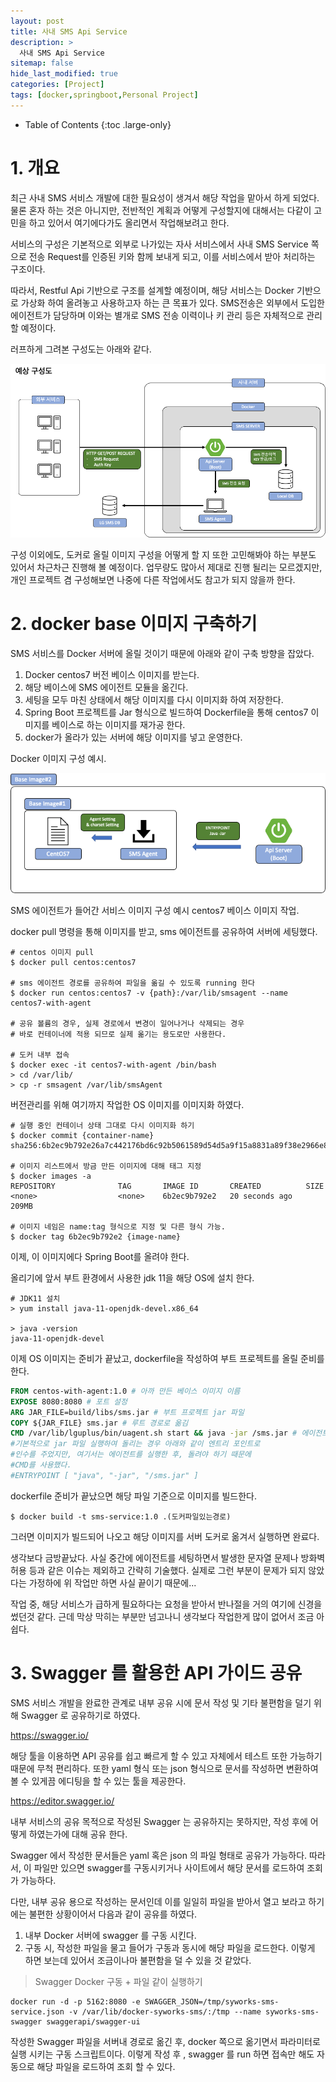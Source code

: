 ```yaml
---
layout: post
title: 사내 SMS Api Service
description: >
  사내 SMS Api Service
sitemap: false
hide_last_modified: true
categories: [Project]
tags: [docker,springboot,Personal Project]
---
```


- Table of Contents
{:toc .large-only}

# 1. 개요

최근 사내 SMS 서비스 개발에 대한 필요성이 생겨서 해당 작업을 맡아서 하게 되었다. 물론 혼자 하는 것은 아니지만, 전반적인 계획과 어떻게 구성할지에 대해서는 다같이 고민을 하고 있어서 여기에다가도 올리면서 작업해보려고 한다.

서비스의 구성은 기본적으로 외부로 나가있는 자사 서비스에서 사내 SMS Service 쪽으로 전송 Request를 인증된 키와 함께 보내게 되고, 이를 서비스에서 받아 처리하는 구조이다.

따라서, Restful Api 기반으로 구조를 설계할 예정이며, 해당 서비스는 Docker 기반으로 가상화 하여 올려놓고 사용하고자 하는 큰 목표가 있다. SMS전송은 외부에서 도입한 에이전트가 담당하며 이와는 별개로 SMS 전송 이력이나 키 관리 등은 자체적으로 관리할 예정이다.

러프하게 그려본 구성도는 아래와 같다.

![2-1](/assets/img/Project/2-1.png)

구성 이외에도, 도커로 올릴 이미지 구성을 어떻게 할 지 또한 고민해봐야 하는 부분도 있어서 차근차근 진행해 볼 예정이다. 업무량도 많아서 제대로 진행 될리는 모르겠지만, 개인 프로젝트 겸 구성해보면 나중에 다른 작업에서도 참고가 되지 않을까 한다.

# 2. docker base 이미지 구축하기

SMS 서비스를 Docker 서버에 올릴 것이기 때문에 아래와 같이 구축 방향을 잡았다.

1. Docker centos7 버전 베이스 이미지를 받는다.
2. 해당 베이스에 SMS 에이전트 모듈을 옮긴다.
3. 세팅을 모두 마친 상태에서 해당 이미지를 다시 이미지화 하여 저장한다.
4. Spring Boot 프로젝트를 Jar 형식으로 빌드하여 Dockerfile을 통해 centos7 이미지를 베이스로 하는 이미지를 재가공 한다.
5. docker가 올라가 있는 서버에 해당 이미지를 넣고 운영한다.

Docker 이미지 구성 예시.

![2-2](/assets/img/Project/2-2.png)

SMS 에이전트가 들어간 서비스 이미지 구성 예시
centos7 베이스 이미지 작업.

docker pull 명령을 통해 이미지를 받고, sms 에이전트를 공유하여 서버에 세팅했다.

```
# centos 이미지 pull
$ docker pull centos:centos7

# sms 에이전트 경로를 공유하여 파일을 옮길 수 있도록 running 한다
$ docker run centos:centos7 -v {path}:/var/lib/smsagent --name centos7-with-agent

# 공유 볼륨의 경우, 실제 경로에서 변경이 일어나거나 삭제되는 경우
# 바로 컨테이너에 적용 되므로 실제 옮기는 용도로만 사용한다.

# 도커 내부 접속
$ docker exec -it centos7-with-agent /bin/bash
> cd /var/lib/
> cp -r smsagent /var/lib/smsAgent
```

버전관리를 위해 여기까지 작업한 OS 이미지를 이미지화 하였다.

```
# 실행 중인 컨테이너 상태 그대로 다시 이미지화 하기
$ docker commit {container-name}
sha256:6b2ec9b792e26a7c442176bd6c92b5061589d54d5a9f15a8831a89f38e2966e8

# 이미지 리스트에서 방금 만든 이미지에 대해 태그 지정
$ docker images -a
REPOSITORY              TAG       IMAGE ID       CREATED          SIZE
<none>                  <none>    6b2ec9b792e2   20 seconds ago   209MB

# 이미지 네임은 name:tag 형식으로 지정 및 다른 형식 가능.
$ docker tag 6b2ec9b792e2 {image-name}
```

이제, 이 이미지에다 Spring Boot를 올려야 한다.

올리기에 앞서 부트 환경에서 사용한 jdk 11을 해당 OS에 설치 한다.

```
# JDK11 설치
> yum install java-11-openjdk-devel.x86_64

> java -version
java-11-openjdk-devel
```

이제 OS 이미지는 준비가 끝났고, dockerfile을 작성하여 부트 프로젝트를 올릴 준비를 한다.

```dockerfile
FROM centos-with-agent:1.0 # 아까 만든 베이스 이미지 이름
EXPOSE 8080:8080 # 포트 설정
ARG JAR_FILE=build/libs/sms.jar # 부트 프로젝트 jar 파일
COPY ${JAR_FILE} sms.jar # 루트 경로로 옮김
CMD /var/lib/lguplus/bin/uagent.sh start && java -jar /sms.jar # 에이전트 실행 및 프로젝트 실행
#기본적으로 jar 파일 실행하여 돌리는 경우 아래와 같이 엔트리 포인트로
#인수를 주었지만, 여기서는 에이전트를 실행한 후, 돌려야 하기 때문에
#CMD를 사용했다.
#ENTRYPOINT [ "java", "-jar", "/sms.jar" ]
```

dockerfile 준비가 끝났으면 해당 파일 기준으로 이미지를 빌드한다.

```
$ docker build -t sms-service:1.0 .(도커파일있는경로)
```

그러면 이미지가 빌드되어 나오고 해당 이미지를 서버 도커로 옮겨서 실행하면 완료다.

생각보다 금방끝났다. 사실 중간에 에이전트를 세팅하면서 발생한 문자열 문제나 방화벽 허용 등과 같은 이슈는 제외하고 간략히 기술했다. 실제로 그런 부분이 문제가 되지 않았다는 가정하에 위 작업만 하면 사실 끝이기 때문에...

작업 중, 해당 서비스가 급하게 필요하다는 요청을 받아서 반나절을 거의 여기에 신경을 썼던것 같다. 근데 막상 막히는 부분만 넘고나니 생각보다 작업한게 많이 없어서 조금 아쉽다.

# 3. Swagger 를 활용한 API 가이드 공유

SMS 서비스 개발을 완료한 관계로 내부 공유 시에 문서 작성 및 기타 불편함을 덜기 위해 Swagger 로 공유하기로 하였다.

https://swagger.io/

해당 툴을 이용하면 API 공유를 쉽고 빠르게 할 수 있고 자체에서 테스트 또한 가능하기 때문에 무척 편리하다. 또한 yaml 형식 또는 json 형식으로 문서를 작성하면 변환하여 볼 수 있게끔 에디팅을 할 수 있는 툴을 제공한다.

https://editor.swagger.io/

내부 서비스의 공유 목적으로 작성된 Swagger 는 공유하지는 못하지만, 작성 후에 어떻게 하였는가에 대해 공유 한다.

Swagger 에서 작성한 문서들은 yaml 혹은 json 의 파일 형태로 공유가 가능하다. 따라서, 이 파일만 있으면 swagger를 구동시키거나 사이트에서 해당 문서를 로드하여 조회가 가능하다.

다만, 내부 공유 용으로 작성하는 문서인데 이를 일일히 파일을 받아서 열고 보라고 하기에는 불편한 상황이어서 다음과 같이 공유를 하였다.

1. 내부 Docker 서버에 swagger 를 구동 시킨다.
2. 구동 시, 작성한 파일을 물고 들어가 구동과 동시에 해당 파일을 로드한다.
   이렇게 하면 보는데 있어서 조금이나마 불편함을 덜 수 있을 것 같았다.

> Swagger Docker 구동 + 파일 같이 실행하기

```
docker run -d -p 5162:8080 -e SWAGGER_JSON=/tmp/syworks-sms-service.json -v /var/lib/docker-syworks-sms/:/tmp --name syworks-sms-swagger swaggerapi/swagger-ui
```

작성한 Swagger 파일을 서버내 경로로 옮긴 후, docker 쪽으로 옮기면서 파라미터로 실행 시키는 구동 스크립트이다.
이렇게 작성 후 , swagger 를 run 하면 접속만 해도 자동으로 해당 파일을 로드하여 조회 할 수 있다.
